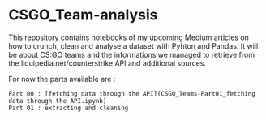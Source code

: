 # CSGO_Team-analysis

This repository contains notebooks of my upcoming Medium articles on how to crunch, clean and analyse a dataset with Pyhton and Pandas. It will be about CS:GO teams and the informations we managed to retrieve from the liquipedia.net/counterstrike API and additional sources.

For now the parts available are :

    Part 00 : [fetching data through the API](CSGO_Teams-Part01_fetching data through the API.ipynb)
    Part 01 : extracting and cleaning
